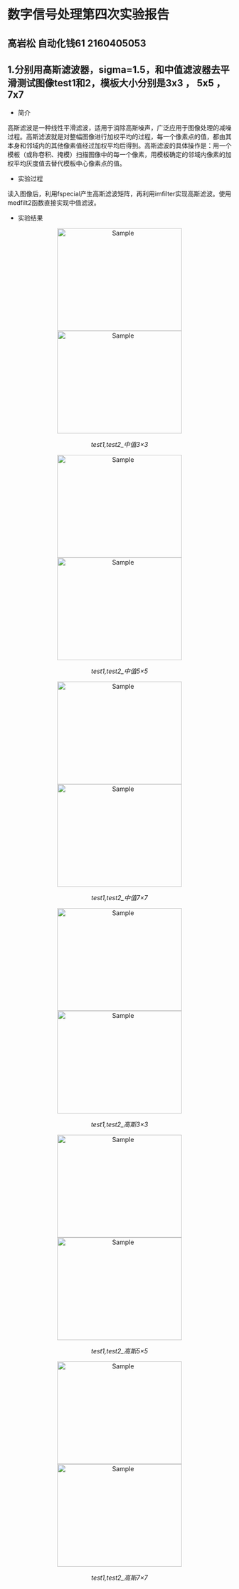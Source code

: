 # 数字信号处理第四次实验报告
## 高岩松 自动化钱61 2160405053
## 1.分别用高斯滤波器，sigma=1.5，和中值滤波器去平滑测试图像test1和2，模板大小分别是3x3 ， 5x5 ，7x7 
 - 简介  
 
 高斯滤波是一种线性平滑滤波，适用于消除高斯噪声，广泛应用于图像处理的减噪过程。高斯滤波就是对整幅图像进行加权平均的过程，每一个像素点的值，都由其本身和邻域内的其他像素值经过加权平均后得到。高斯滤波的具体操作是：用一个模板（或称卷积、掩模）扫描图像中的每一个像素，用模板确定的邻域内像素的加权平均灰度值去替代模板中心像素点的值。
 - 实验过程  
 
 读入图像后，利用fspecial产生高斯滤波矩阵，再利用imfilter实现高斯滤波。使用medfilt2函数直接实现中值滤波。
 - 实验结果  
 
 <p align="center">
    <img src="https://github.com/edwin98/hw4/tree/master/img/test1_中值3×3" alt="Sample"  width="280" height="230">
    <img src="https://github.com/edwin98/hw4/tree/master/img/test2_中值3×3" alt="Sample"  width="280" height="230">
    <p align="center">
        <em>test1,test2_中值3×3</em>
    </p>
</p>

 <p align="center">
    <img src="https://github.com/edwin98/hw4/tree/master/img/test1_中值55" alt="Sample"  width="280" height="230">
    <img src="https://github.com/edwin98/hw4/tree/master/img/test2_中值5×5" alt="Sample"  width="280" height="230">
    <p align="center">
        <em>test1,test2_中值5×5</em>
    </p>
</p>

 <p align="center">
    <img src="https://github.com/edwin98/hw4/tree/master/img/test1_中值7×7" alt="Sample"  width="280" height="230">
    <img src="https://github.com/edwin98/hw4/tree/master/img/test2_中值7×7" alt="Sample"  width="280" height="230">
    <p align="center">
        <em>test1,test2_中值7×7</em>
    </p>
</p>

 <p align="center">
    <img src="https://github.com/edwin98/hw4/tree/master/img/test1_高斯滤波3×3" alt="Sample"  width="280" height="230">
    <img src="https://github.com/edwin98/hw4/tree/master/img/test2_高斯滤波3×3" alt="Sample"  width="280" height="230">
    <p align="center">
        <em>test1,test2_高斯3×3</em>
    </p>
</p>

 <p align="center">
    <img src="https://github.com/edwin98/hw4/tree/master/img/test1_高斯滤波5×5" alt="Sample"  width="280" height="230">
    <img src="https://github.com/edwin98/hw4/tree/master/img/test2_高斯滤波5×5" alt="Sample"  width="280" height="230">
    <p align="center">
        <em>test1,test2_高斯5×5</em>
    </p>
</p>

 <p align="center">
    <img src="https://github.com/edwin98/hw4/tree/master/img/test1_高斯滤波7×7" alt="Sample"  width="280" height="230">
    <img src="https://github.com/edwin98/hw4/tree/master/img/test2_高斯滤波7×7" alt="Sample"  width="280" height="230">
    <p align="center">
        <em>test1,test2_高斯7×7</em>
    </p>
</p>
